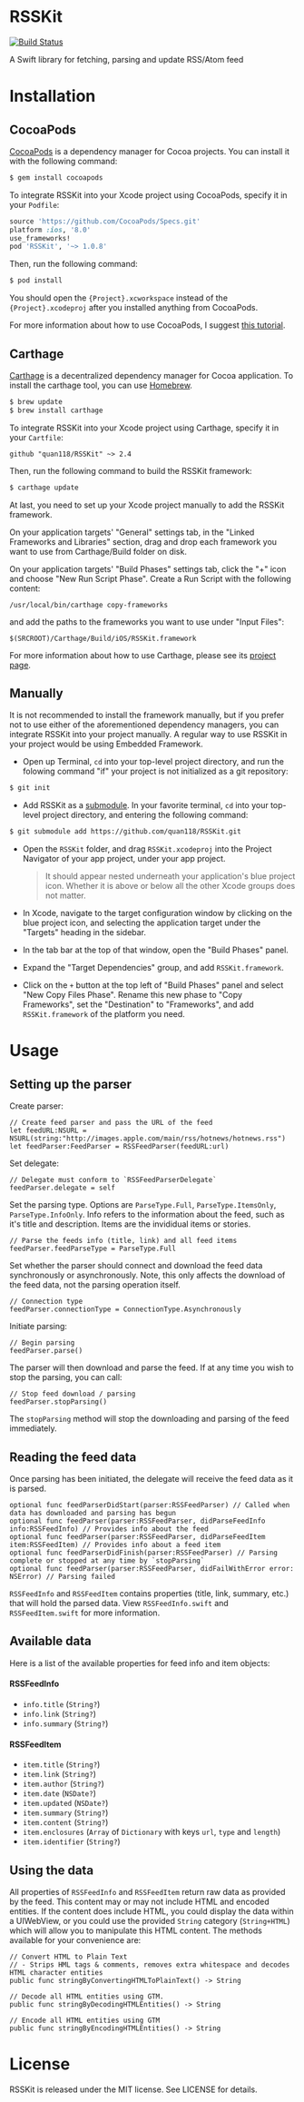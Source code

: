 # RSSKit
[![Build Status](https://travis-ci.org/quan118/RSSKit.svg?branch=master)](https://travis-ci.org/quan118/RSSKit)

A Swift library for fetching, parsing and update RSS/Atom feed

# Installation #

## CocoaPods

[CocoaPods](http://cocopods.org) is a dependency manager for Cocoa projects. You can install it with the following command:

```bash
$ gem install cocoapods
```

To integrate RSSKit into your Xcode project using CocoaPods, specify it in your `Podfile`:

```ruby
source 'https://github.com/CocoaPods/Specs.git'
platform :ios, '8.0'
use_frameworks!
pod 'RSSKit', '~> 1.0.8'
```

Then, run the following command:

```bash
$ pod install
```

You should open the `{Project}.xcworkspace` instead of the `{Project}.xcodeproj` after you installed anything from CocoaPods.

For more information about how to use CocoaPods, I suggest [this tutorial](http://www.raywenderlich.com/64546/introduction-to-cocoapods-2).

## Carthage

[Carthage](https://github.com/Carthage/Carthage) is a decentralized dependency manager for Cocoa application. To install the carthage tool, you can use [Homebrew](http://brew.sh).

```bash
$ brew update
$ brew install carthage
```

To integrate RSSKit into your Xcode project using Carthage, specify it in your `Cartfile`:

``` ogdl
github "quan118/RSSKit" ~> 2.4
```

Then, run the following command to build the RSSKit framework:

```bash
$ carthage update
```

At last, you need to set up your Xcode project manually to add the RSSKit framework.

On your application targets' "General" settings tab, in the "Linked Frameworks and Libraries" section, drag and drop each framework you want to use from Carthage/Build folder on disk.

On your application targets' "Build Phases" settings tab, click the "+" icon and choose "New Run Script Phase". Create a Run Script with the following content:

```
/usr/local/bin/carthage copy-frameworks
```

and add the paths to the frameworks you want to use under "Input Files":

```
$(SRCROOT)/Carthage/Build/iOS/RSSKit.framework
```

For more information about how to use Carthage, please see its [project page](https://github.com/Carthage/Carthage).

## Manually

It is not recommended to install the framework manually, but if you prefer not to use either of the aforementioned dependency managers, you can integrate RSSKit into your project manually. A regular way to use RSSKit in your project would be using Embedded Framework.

- Open up Terminal, `cd` into your top-level project directory, and run the folowing command "if" your project is not initialized as a git repository:

```bash
$ git init
```

- Add RSSKit as a [submodule](http://git-scm.com/docs/git-submodule). In your favorite terminal, `cd` into your top-level project directory, and entering the following command:

``` bash
$ git submodule add https://github.com/quan118/RSSKit.git
```

- Open the `RSSKit` folder, and drag `RSSKit.xcodeproj` into the Project Navigator of your app project, under your app project.

    > It should appear nested underneath your application's blue project icon. Whether it is above or below all the other Xcode groups does not matter.

- In Xcode, navigate to the target configuration window by clicking on the blue project icon, and selecting the application target under the "Targets" heading in the sidebar.
- In the tab bar at the top of that window, open the "Build Phases" panel.
- Expand the "Target Dependencies" group, and add `RSSKit.framework`.
- Click on the `+` button at the top left of "Build Phases" panel and select "New Copy Files Phase". Rename this new phase to "Copy Frameworks", set the "Destination" to "Frameworks", and add `RSSKit.framework` of the platform you need.

# Usage #

## Setting up the parser

Create parser:

	// Create feed parser and pass the URL of the feed
	let feedURL:NSURL = NSURL(string:"http://images.apple.com/main/rss/hotnews/hotnews.rss")
	let feedParser:FeedParser = RSSFeedParser(feedURL:url)

Set delegate:
	
	// Delegate must conform to `RSSFeedParserDelegate`
	feedParser.delegate = self

Set the parsing type. Options are `ParseType.Full`, `ParseType.ItemsOnly`, `ParseType.InfoOnly`. Info refers to the information about the feed, such as it's title and description. Items are the invididual items or stories.

	// Parse the feeds info (title, link) and all feed items
	feedParser.feedParseType = ParseType.Full

Set whether the parser should connect and download the feed data synchronously or asynchronously. Note, this only affects the download of the feed data, not the parsing operation itself.

	// Connection type
	feedParser.connectionType = ConnectionType.Asynchronously

Initiate parsing:
	
	// Begin parsing
	feedParser.parse()

The parser will then download and parse the feed. If at any time you wish to stop the parsing, you can call:

	// Stop feed download / parsing
	feedParser.stopParsing()

The `stopParsing` method will stop the downloading and parsing of the feed immediately.

## Reading the feed data

Once parsing has been initiated, the delegate will receive the feed data as it is parsed.

	optional func feedParserDidStart(parser:RSSFeedParser) // Called when data has downloaded and parsing has begun
    optional func feedParser(parser:RSSFeedParser, didParseFeedInfo info:RSSFeedInfo) // Provides info about the feed
    optional func feedParser(parser:RSSFeedParser, didParseFeedItem item:RSSFeedItem) // Provides info about a feed item
    optional func feedParserDidFinish(parser:RSSFeedParser) // Parsing complete or stopped at any time by `stopParsing`
    optional func feedParser(parser:RSSFeedParser, didFailWithError error: NSError) // Parsing failed

`RSSFeedInfo` and `RSSFeedItem` contains properties (title, link, summary, etc.) that will hold the parsed data. View `RSSFeedInfo.swift` and `RSSFeedItem.swift` for more information.

## Available data

Here is a list of the available properties for feed info and item objects:

#### RSSFeedInfo

- `info.title` (`String?`)
- `info.link` (`String?`)
- `info.summary` (`String?`)

#### RSSFeedItem

- `item.title` (`String?`)
- `item.link` (`String?`)
- `item.author` (`String?`)
- `item.date` (`NSDate?`)
- `item.updated` (`NSDate?`)
- `item.summary` (`String?`)
- `item.content` (`String?`)
- `item.enclosures` (`Array` of `Dictionary` with keys `url`, `type` and `length`)
- `item.identifier` (`String?`)

## Using the data

All properties of `RSSFeedInfo` and `RSSFeedItem` return raw data as provided by the feed. This content may or may not include HTML and encoded entities. If the content does include HTML, you could display the data within a UIWebView, or you could use the provided `String` category (`String+HTML`) which will allow you to manipulate this HTML content. The methods available for your convenience are:

	// Convert HTML to Plain Text
	// - Strips HML tags & comments, removes extra whitespace and decodes HTML character entities
	public func stringByConvertingHTMLToPlainText() -> String

	// Decode all HTML entities using GTM.
	public func stringByDecodingHTMLEntities() -> String

	// Encode all HTML entities using GTM
	public func stringByEncodingHTMLEntities() -> String

# License #

RSSKit is released under the MIT license. See LICENSE for details.
